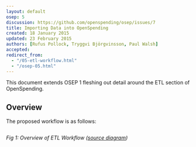 ```yaml
---
layout: default
osep: 5
discussion: https://github.com/openspending/osep/issues/7
title: Importing Data into OpenSpending
created: 18 January 2015
updated: 23 February 2015
authors: [Rufus Pollock, Tryggvi Björgvinsson, Paul Walsh]
accepted:
redirect_from:
  - "/05-etl-workflow.html"
  - "/osep-05.html"
---
```


This document extends OSEP 1 fleshing out detail around the ETL section of OpenSpending.

## Overview

The proposed workflow is as follows:

<img src="https://docs.google.com/drawings/d/1SvuqA7za2TCEgpKu91WkQ8Tb_A5R4WYntRIUvn3j1_M/pub?w=1493&h=1158" alt="" style="max-width: 85vw; margin-left: -33%;" />

*Fig 1: Overview of ETL Workflow ([source diagram][fig1])*

[fig1]: https://docs.google.com/a/okfn.org/drawings/d/1SvuqA7za2TCEgpKu91WkQ8Tb_A5R4WYntRIUvn3j1_M/edit
